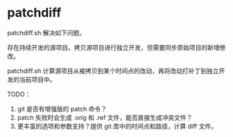 # patchdiff

patchdiff.sh 解决如下问题。

存在持续开发的源项目。拷贝源项目进行独立开发，但需要同步原始项目的新增修改。

patchdiff.sh 计算源项目从被拷贝到某个时间点的改动，再将改动打补丁到独立开发的当前项目中。

TODO：
1. git 是否有增强版的 patch 命令？
2. patch 失败时会生成 .orig 和 .ref 文件，能否直接生成冲突文件？
3. 更丰富的选项和参数支持？提供 git 库中的时间点和路径，计算 diff 文件。
